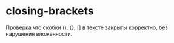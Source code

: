 # closing-brackets

Проверка что скобки (), {}, [] в тексте закрыты корректно, без нарушения вложенности.

